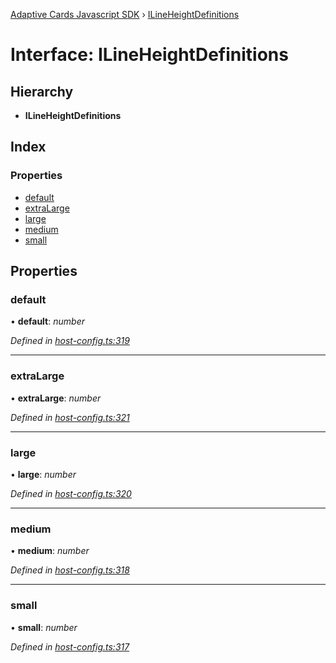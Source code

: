 [Adaptive Cards Javascript SDK](../README.md) › [ILineHeightDefinitions](ilineheightdefinitions.md)

# Interface: ILineHeightDefinitions

## Hierarchy

* **ILineHeightDefinitions**

## Index

### Properties

* [default](ilineheightdefinitions.md#default)
* [extraLarge](ilineheightdefinitions.md#extralarge)
* [large](ilineheightdefinitions.md#large)
* [medium](ilineheightdefinitions.md#medium)
* [small](ilineheightdefinitions.md#small)

## Properties

###  default

• **default**: *number*

*Defined in [host-config.ts:319](https://github.com/microsoft/AdaptiveCards/blob/899191664/source/nodejs/adaptivecards/src/host-config.ts#L319)*

___

###  extraLarge

• **extraLarge**: *number*

*Defined in [host-config.ts:321](https://github.com/microsoft/AdaptiveCards/blob/899191664/source/nodejs/adaptivecards/src/host-config.ts#L321)*

___

###  large

• **large**: *number*

*Defined in [host-config.ts:320](https://github.com/microsoft/AdaptiveCards/blob/899191664/source/nodejs/adaptivecards/src/host-config.ts#L320)*

___

###  medium

• **medium**: *number*

*Defined in [host-config.ts:318](https://github.com/microsoft/AdaptiveCards/blob/899191664/source/nodejs/adaptivecards/src/host-config.ts#L318)*

___

###  small

• **small**: *number*

*Defined in [host-config.ts:317](https://github.com/microsoft/AdaptiveCards/blob/899191664/source/nodejs/adaptivecards/src/host-config.ts#L317)*
